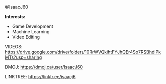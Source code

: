 @IsaacJ60

**Interests:**
- Game Development
- Machine Learning
- Video Editing


VIDEOS: https://drive.google.com/drive/folders/10RrWVQkihtFYJhQEr4So7RSBhdlPkMTs?usp=sharing

DMOJ: https://dmoj.ca/user/IsaacJ60

LINKTREE: https://linktr.ee/isaacj6

<!---
IsaacJ60/IsaacJ60 is a ✨ special ✨ repository because its `README.md` (this file) appears on your GitHub profile.
You can click the Preview link to take a look at your changes.
--->
